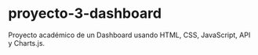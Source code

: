 # proyecto-3-dashboard
Proyecto académico de un Dashboard usando HTML, CSS, JavaScript, API y Charts.js.
